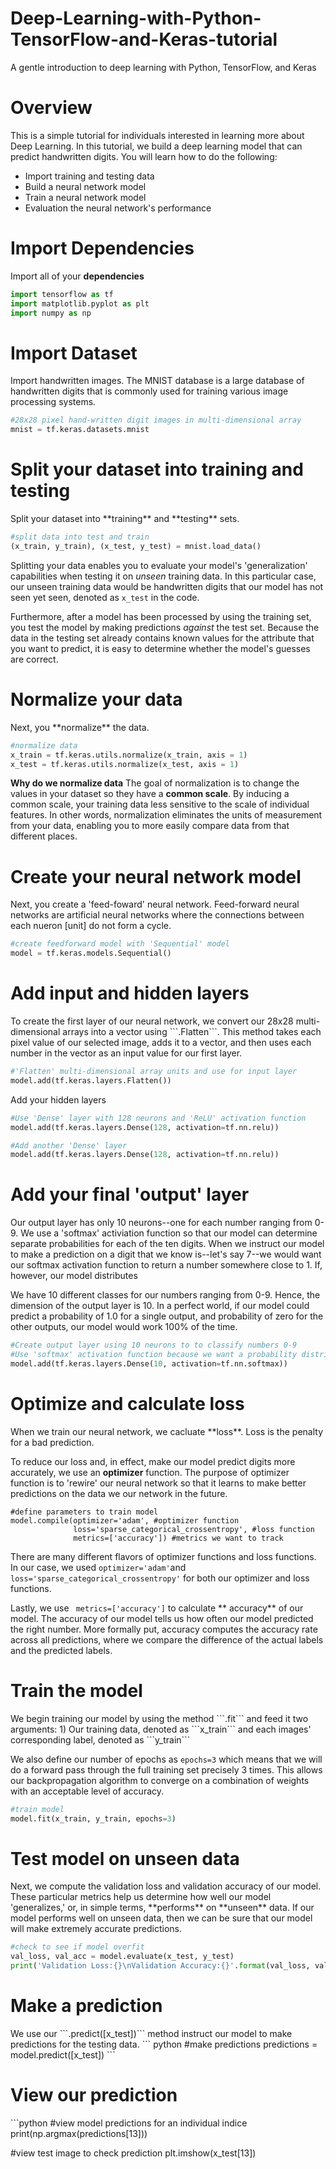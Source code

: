 # Deep-Learning-with-Python-TensorFlow-and-Keras-tutorial
A gentle introduction to deep learning with Python, TensorFlow, and Keras

<h1>Overview</h1>
This is a simple tutorial for individuals interested in learning more about Deep Learning. In this tutorial, we build a deep learning model that can predict handwritten digits. You will learn how to do the following:


* Import training and testing data
* Build a neural network model
* Train a neural network model
* Evaluation the neural network's performance


<h1>Import Dependencies</h1>

Import all of your **dependencies**

```python
import tensorflow as tf
import matplotlib.pyplot as plt
import numpy as np
```

<h1>Import Dataset</h1>

Import handwritten images. The MNIST database is a large database of handwritten digits that is commonly used for training various image processing systems.
```python
#28x28 pixel hand-written digit images in multi-dimensional array
mnist = tf.keras.datasets.mnist 
```

<h1>Split your dataset into training and testing</h1>
Split your dataset into **training** and **testing** sets.

```python
#split data into test and train
(x_train, y_train), (x_test, y_test) = mnist.load_data()
```

Splitting your data enables you to evaluate your model's 'generalization' capabilities when testing it on *unseen* training data. In this particular case, our unseen training data would be handwritten digits that our model has not seen yet seen, denoted as ```x_test``` in the code.

Furthermore, after a model has been processed by using the training set, you test the model by making predictions *against* the test set. Because the data in the testing set already contains known values for the attribute that you want to predict, it is easy to determine whether the model's guesses are correct.

<h1>Normalize your data</h1>
Next, you **normalize** the data.

```python
#normalize data
x_train = tf.keras.utils.normalize(x_train, axis = 1)
x_test = tf.keras.utils.normalize(x_test, axis = 1)
```

**Why do we normalize data**
The goal of normalization is to change the values in your dataset so they have a **common scale**. By inducing a common scale, your training data less sensitive to the scale of individual features. In other words, normalization eliminates the units of measurement from your data, enabling you to more easily compare data from that different places.

<h1>Create your neural network model</h1>
Next, you create a 'feed-foward' neural network. Feed-forward neural networks are artificial neural networks where the connections between each nueron [unit] do not form a cycle.

```python
#create feedforward model with 'Sequential' model
model = tf.keras.models.Sequential()
```

<h1>Add input and hidden layers</h1>
To create the first layer of our neural network, we convert our 28x28 multi-dimensional arrays into a vector using ```.Flatten```. This method takes each pixel value of our selected image, adds it to a vector, and then uses each number in the vector as an input value for our first layer.

```python
#'Flatten' multi-dimensional array units and use for input layer 
model.add(tf.keras.layers.Flatten())
```
Add your hidden layers
```python
#Use 'Dense' layer with 128 neurons and 'ReLU' activation function
model.add(tf.keras.layers.Dense(128, activation=tf.nn.relu))

#Add another 'Dense' layer
model.add(tf.keras.layers.Dense(128, activation=tf.nn.relu))
```

<h1>Add your final 'output' layer</h1>
Our output layer has only 10 neurons--one for each number ranging from 0-9. We use a 'softmax' activiation function so that our model can determine separate probabilities for each of the ten digits. When we instruct our model to make a prediction on a digit that we know is--let's say 7--we would want our softmax activation function to return a number somewhere close to 1. If, however, our model distributes  

We have 10 different classes for our numbers ranging from 0-9. Hence, the dimension of the output layer is 10. In a perfect world, if our model could predict a probability of 1.0 for a single output, and probability of zero for the other outputs, our model would work 100% of the time.

```python
#Create output layer using 10 neurons to to classify numbers 0-9
#Use 'softmax' activation function because we want a probability distribution
model.add(tf.keras.layers.Dense(10, activation=tf.nn.softmax))
```

<h1>Optimize and calculate loss</h1>
When we train our neural network, we cacluate **loss**. Loss is the penalty for a bad prediction. 

To reduce our loss and, in effect, make our model predict digits more accurately, we use an **optimizer** function. The purpose of optimizer function is to 'rewire' our neural network so that it learns to make better predictions on the data we our network in the future. 

```
#define parameters to train model
model.compile(optimizer='adam', #optimizer function
              loss='sparse_categorical_crossentropy', #loss function
              metrics=['accuracy']) #metrics we want to track
```

There are many different flavors of optimizer functions and loss functions. In our case, we used ```optimizer='adam'```and ```loss='sparse_categorical_crossentropy'``` for both our optimizer and loss functions. 

Lastly, we use ``` metrics=['accuracy']``` to calculate ** accuracy** of our model. The accuracy of our model tells us how often our model predicted the right number. More formally put, accuracy computes the accuracy rate across all predictions, where we compare the difference of the actual labels and the predicted labels.


<h1>Train the model</h1>
We begin training our model by using the method ```.fit``` and feed it two arguments: 1) Our training data, denoted as ```x_train``` and each images' corresponding label, denoted as ```y_train```

We also define our number of epochs as ```epochs=3``` which means that we will do a forward pass through the full training set precisely 3 times. This allows our backpropagation algorithm to converge on a combination of weights with an acceptable level of accuracy.

```python
#train model
model.fit(x_train, y_train, epochs=3)
```
<h1>Test model on unseen data</h1>
Next, we compute the validation loss and validation accuracy of our model. These particular metrics help us determine how well our model 'generalizes,' or, in simple terms, **performs** on **unseen** data. If our model performs well on unseen data, then we can be sure that our model will make extremely accurate predictions. 

```python
#check to see if model overfit
val_loss, val_acc = model.evaluate(x_test, y_test)
print('Validation Loss:{}\nValidation Accuracy:{}'.format(val_loss, val_acc))
```

<h1>Make a prediction</h1>
We use our ```.predict([x_test])``` method instruct our model to make predictions for the testing data. 
``` python
#make predictions
predictions = model.predict([x_test])
```

<h1>View our prediction</h1>
```python
#view model predictions for an individual indice
print(np.argmax(predictions[13]))

#view test image to check prediction
plt.imshow(x_test[13])
